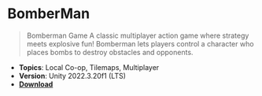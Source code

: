 # BomberMan
> Bomberman Game  A classic multiplayer action game where strategy meets explosive fun! Bomberman lets players control a character who places bombs to destroy obstacles and opponents. 

 - **Topics**: Local Co-op, Tilemaps, Multiplayer
- **Version**: Unity 2022.3.20f1 (LTS)
- [**Download**](https://github.com/K-Mehul/BomberMan/archive/refs/heads/main.zip)
<!-- - [**Play**](https://mehul-kumar-0.itch.io/minesweeper) -->